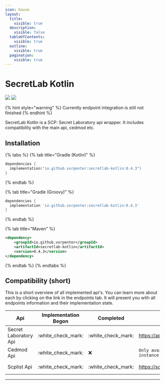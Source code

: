 ```yaml
---
icon: house
layout:
  title:
    visible: true
  description:
    visible: false
  tableOfContents:
    visible: true
  outline:
    visible: true
  pagination:
    visible: true
---
```


# SecretLab Kotlin

[![](https://img.shields.io/github/v/release/Vxrpenter/SecretLab-Kotlin?include_prereleases\&logo=github\&logoColor=black\&logoSize=amg\&labelColor=333834\&sort=date\&display_name=tag\&style=for-the-badge\&label=LATEST%20RELEASE\&color=green)](https://github.com/Vxrpenter/SecretLab-Kotlin/releases) [![](https://img.shields.io/maven-central/v/io.github.vxrpenter/secretlab-kotlin?style=for-the-badge\&logo=apache\&logoColor=red\&logoSize=amg\&labelColor=333834\&color=red)](https://central.sonatype.com/artifact/io.github.vxrpenter/secretlab-kotlin)&#x20;

{% hint style="warning" %}
Currently endpoint integration is still not finished
{% endhint %}

SecretLab Kotlin is a SCP: Secret Laboratory api wrapper. It includes compatibility with the main api, cedmod etc.

## Installation

{% tabs %}
{% tab title="Gradle (Kotlin)" %}
```kotlin
dependencies {
  implementation("io.github.vxrpenter:secretlab-kotlin:0.4.3")
}
```
{% endtab %}

{% tab title="Gradle (Groovy)" %}
```groovy
dependencies {
  implementation 'io.github.vxrpenter:secretlab-kotlin:0.4.3'
}
```
{% endtab %}

{% tab title="Maven" %}
```xml
<dependency>
    <groupId>io.github.vxrpenter</groupId>
    <artifactId>secretlab-kotlin</artifactId>
    <version>0.4.3</version>
</dependency>
```
{% endtab %}
{% endtabs %}

## Compatibility (short)

This is a short overview of all implemented api's. You can learn more about each by clicking on the link in the endpoints tab. It will present you with all endpoints information and their implementation state.

| Api                   | Implementation Begon | Completed            | link                         | Usage                                                | Endpoints                                                |
| --------------------- | -------------------- | -------------------- | ---------------------------- | ---------------------------------------------------- | -------------------------------------------------------- |
| Secret Laboratory Api | :white\_check\_mark: | :white\_check\_mark: | https://api.scpslgame.com/   | [secretlab-api.md](usage/secretlab-api.md "mention") | [secretlab-api.md](endpoints/secretlab-api.md "mention") |
| Cedmod Api            | :white\_check\_mark: | :x:                  | `Only available on instance` | [cedmod-api.md](usage/cedmod-api.md "mention")       | [cedmod-api.md](endpoints/cedmod-api.md "mention")       |
| Scplist Api           | :white\_check\_mark: | :white\_check\_mark: | https://scplist.kr/api       | [scplist-api.md](usage/scplist-api.md "mention")     | [scplist-api.md](endpoints/scplist-api.md "mention")     |

***

<div align="center"><img src="https://repobeats.axiom.co/api/embed/33474016edce12e76d8b6f721f57a86af6c1874a.svg" alt=""></div>
